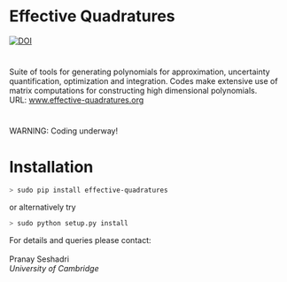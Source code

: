 # Effective Quadratures
[![DOI](https://zenodo.org/badge/19437/psesh/Effective-Quadratures.svg)](https://zenodo.org/badge/latestdoi/19437/psesh/Effective-Quadratures)
# 

Suite of tools for generating polynomials for approximation, uncertainty quantification, optimization and integration. Codes make extensive use of matrix computations for constructing high dimensional polynomials.
<br>
URL: www.effective-quadratures.org
<br>
#

WARNING: Coding underway!<br>

# Installation

```bash
> sudo pip install effective-quadratures
```
or alternatively try
```bash
> sudo python setup.py install
```

For details and queries please contact:<br>
<br>
Pranay Seshadri <br>
*University of Cambridge* <br>



